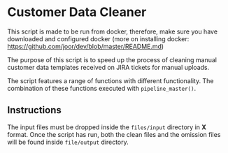 # Customer Data Cleaner

This script is made to be run from docker, therefore, make sure you have
downloaded and configured docker (more on installing docker:
https://github.com/joor/dev/blob/master/README.md)

The purpose of this script is to speed up the process of cleaning manual
customer data templates received on JIRA tickets for manual uploads.

The script features a range of functions with different functionality.
The combination of these functions executed with `pipeline_master()`.

## Instructions

The input files must be dropped inside the `files/input` directory in **X** 
format. Once the script has run, both the clean files and the omission files
will be found inside  `file/output` directory.
